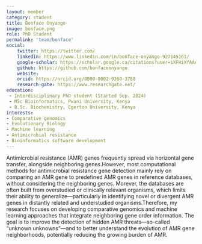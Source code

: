 ```yaml
---
layout: member
category: student
title: Bonface Onyango
image: bonface.png
role: PhD Student
permalink: 'team/bonface'
social:
    twitter: https://twitter.com/
    linkedin: https://www.linkedin.com/in/bonface-onyango-927145161/
    google-scholar: https://scholar.google.ca/citations?user=iXFHiXYAAAAJ&hl=en
    github: https://github.com/bonfaceonyango
    website:
    orcid: https://orcid.org/0000-0002-9360-3788
    research-gate: https://www.researchgate.net/
education:
 - Interdisciplinary PhD student (Started Sep. 2024)
 - MSc Bioinformatics, Pwani University, Kenya 
 - B.Sc. Biochemistry, Egerton University, Kenya
interests:
- Comparative genomics
- Evolutionary Biology
- Machine learning
- Antimicrobial resistance
- Bioinformatics software development
---
```

Antimicrobial resistance (AMR) genes frequently spread via horizontal gene transfer, alongside neighboring genes.However, most computational methods for antimicrobial resistance gene detection mainly rely on comparing an AMR gene to predefined AMR genes in reference databases, without considering the neighboring genes. Morever, the databases are often built from overstudied or clinically relevant organisms, which limits their ability to generalize—particularly in identifying novel or divergent AMR genes in distantly related and understudied organisms.Therefore, my research focuses on developing comparative genomics and machine learning approaches that integrate neighboring gene order information. The goal is to improve the detection of hidden AMR threats—so-called “unknown unknowns”—and to better understand the evolution of AMR gene neighborhoods, potentially reducing the growing burden of AMR.